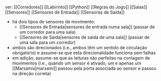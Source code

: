 ver:
	[[Corredores]]
	[[Labirinto]]
	[[Python]]
	[[Regras do Jogo]]
	[[Salas]]
	[[Sensores]]
	[[Sensores de Entrada]]
	[[Sensores de Saída]]

- há dois tipos de sensores de movimento:
	- [[Sensores de Entrada|sensores de entrada numa sala]] (passar de um corredor para uma sala)
	- [[Sensores de Saída|sensores de saída de uma sala]] (passar de uma sala para um corredor)
- ambos são direcionados (i.e., ambos têm um sentido de circulação obrigatório) e assume-se que esta direcionalidade funciona sem falhas
- em adição, assume-se que as leituras são perfeitas na contagem de movimentos (i.e., quando um sensor é ativado, um e apenas um [[Marsamis|marsami]] passou pela porta associada ao sensor e passou na direção correta)

